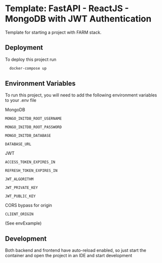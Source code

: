 # Template: FastAPI - ReactJS - MongoDB with JWT Authentication  

Template for starting a project with FARM stack.


## Deployment

To deploy this project run

```bash
  docker-compose up
```


## Environment Variables

To run this project, you will need to add the following environment variables to your .env file

MongoDB

`MONGO_INITDB_ROOT_USERNAME`

`MONGO_INITDB_ROOT_PASSWORD`

`MONGO_INITDB_DATABASE`

`DATABASE_URL`


JWT

`ACCESS_TOKEN_EXPIRES_IN`

`REFRESH_TOKEN_EXPIRES_IN`

`JWT_ALGORITHM`

`JWT_PRIVATE_KEY` 

`JWT_PUBLIC_KEY`

CORS bypass for origin

`CLIENT_ORIGIN`

(See envExample)
## Development

Both backend and frontend have auto-reload enabled, so just start the container and open the project in an IDE and start development